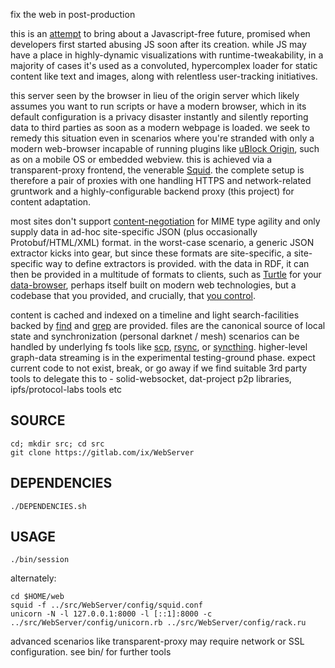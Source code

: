 fix the web in post-production

this is an [attempt](http://suckless.org/philosophy/) to bring about a Javascript-free future, promised when developers first started abusing JS soon after its creation. while JS may have a place in highly-dynamic visualizations with runtime-tweakability, in a majority of cases it's used as a convoluted, hypercomplex loader for static content like text and images, along with relentless user-tracking initiatives.

this server seen by the browser in lieu of the origin server which likely assumes you want to run scripts or have a modern browser, which in its default configuration is a privacy disaster instantly and silently reporting data to third parties as soon as a modern webpage is loaded. we seek to remedy this situation even in scenarios where you're stranded with only a modern web-browser incapable of running plugins like [uBlock Origin](https://github.com/gorhill/uBlock), such as on a mobile OS or embedded webview. this is achieved via a transparent-proxy frontend, the venerable [Squid](http://www.squid-cache.org/). the complete setup is therefore a pair of proxies with one handling HTTPS and network-related gruntwork and a highly-configurable backend proxy (this project) for content adaptation.

most sites don't support [content-negotiation](https://www.w3.org/DesignIssues/Conneg) for MIME type agility and only supply data in ad-hoc site-specific JSON (plus occasionally Protobuf/HTML/XML) format. in the worst-case scenario, a generic JSON extractor kicks into gear, but since these formats are site-specific, a site-specific way to define extractors is provided. with the data in RDF, it can then be provided in a multitude of formats to clients, such as [Turtle](https://en.wikipedia.org/wiki/Turtle_(syntax)) for your [data-browser](https://github.com/solid/data-kitchen), perhaps itself built on modern web technologies, but a codebase that you provided, and crucially, that [you control](https://www.gnu.org/philosophy/keep-control-of-your-computing.en.html#content).

content is cached and indexed on a timeline and light search-facilities backed by [find](https://www.gnu.org/software/findutils/manual/html_mono/find.html) and [grep](https://www.gnu.org/software/grep/manual/grep.html) are provided. files are the canonical source of local state and synchronization (personal darknet / mesh) scenarios can be handled by underlying fs tools like [scp](https://github.com/openssh/openssh-portable/blob/master/scp.c), [rsync](https://wiki.archlinux.org/index.php/Rsync), or [syncthing](https://syncthing.net/). higher-level graph-data streaming is in the experimental testing-ground phase. expect current code to not exist, break, or go away if we find suitable 3rd party tools to delegate this to - solid-websocket, dat-project p2p libraries, ipfs/protocol-labs tools etc

## SOURCE
    cd; mkdir src; cd src
    git clone https://gitlab.com/ix/WebServer

## DEPENDENCIES

    ./DEPENDENCIES.sh

## USAGE

    ./bin/session

alternately:

    cd $HOME/web
    squid -f ../src/WebServer/config/squid.conf
    unicorn -N -l 127.0.0.1:8000 -l [::1]:8000 -c ../src/WebServer/config/unicorn.rb ../src/WebServer/config/rack.ru

advanced scenarios like transparent-proxy may require network or SSL configuration. see bin/ for further tools